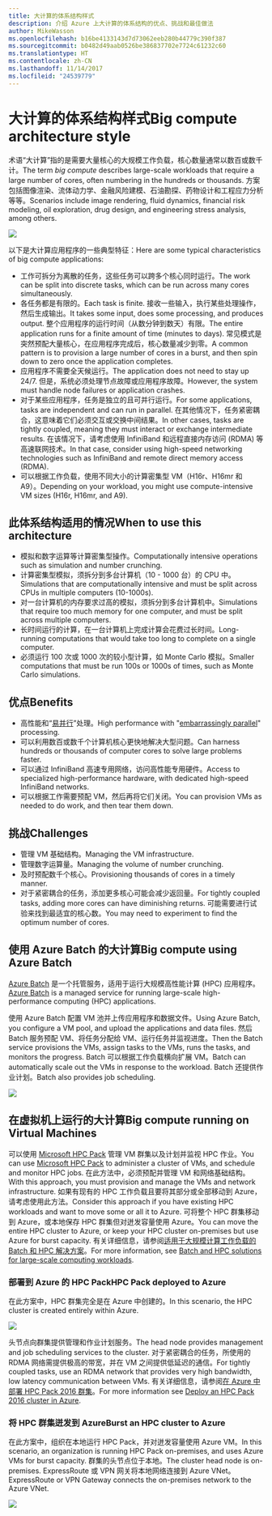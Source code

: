 ```yaml
---
title: 大计算的体系结构样式
description: 介绍 Azure 上大计算的体系结构的优点、挑战和最佳做法
author: MikeWasson
ms.openlocfilehash: b16be4133143d7d73062eeb280b44779c390f387
ms.sourcegitcommit: b0482d49aab0526be386837702e7724c61232c60
ms.translationtype: HT
ms.contentlocale: zh-CN
ms.lasthandoff: 11/14/2017
ms.locfileid: "24539779"
---
```

# <a name="big-compute-architecture-style"></a><span data-ttu-id="52126-103">大计算的体系结构样式</span><span class="sxs-lookup"><span data-stu-id="52126-103">Big compute architecture style</span></span>

<span data-ttu-id="52126-104">术语“大计算”指的是需要大量核心的大规模工作负载，核心数量通常以数百或数千计。</span><span class="sxs-lookup"><span data-stu-id="52126-104">The term *big compute* describes large-scale workloads that require a large number of cores, often numbering in the hundreds or thousands.</span></span> <span data-ttu-id="52126-105">方案包括图像渲染、流体动力学、金融风险建模、石油勘探、药物设计和工程应力分析等等。</span><span class="sxs-lookup"><span data-stu-id="52126-105">Scenarios include image rendering, fluid dynamics, financial risk modeling, oil exploration, drug design, and engineering stress analysis, among others.</span></span>

![](./images/big-compute-logical.png)

<span data-ttu-id="52126-106">以下是大计算应用程序的一些典型特征：</span><span class="sxs-lookup"><span data-stu-id="52126-106">Here are some typical characteristics of big compute applications:</span></span>

- <span data-ttu-id="52126-107">工作可拆分为离散的任务，这些任务可以跨多个核心同时运行。</span><span class="sxs-lookup"><span data-stu-id="52126-107">The work can be split into discrete tasks, which can be run across many cores simultaneously.</span></span>
- <span data-ttu-id="52126-108">各任务都是有限的。</span><span class="sxs-lookup"><span data-stu-id="52126-108">Each task is finite.</span></span> <span data-ttu-id="52126-109">接收一些输入，执行某些处理操作，然后生成输出。</span><span class="sxs-lookup"><span data-stu-id="52126-109">It takes some input, does some processing, and produces output.</span></span> <span data-ttu-id="52126-110">整个应用程序的运行时间（从数分钟到数天）有限。</span><span class="sxs-lookup"><span data-stu-id="52126-110">The entire application runs for a finite amount of time (minutes to days).</span></span> <span data-ttu-id="52126-111">常见模式是突然预配大量核心，在应用程序完成后，核心数量减少到零。</span><span class="sxs-lookup"><span data-stu-id="52126-111">A common pattern is to provision a large number of cores in a burst, and then spin down to zero once the application completes.</span></span> 
- <span data-ttu-id="52126-112">应用程序不需要全天候运行。</span><span class="sxs-lookup"><span data-stu-id="52126-112">The application does not need to stay up 24/7.</span></span> <span data-ttu-id="52126-113">但是，系统必须处理节点故障或应用程序故障。</span><span class="sxs-lookup"><span data-stu-id="52126-113">However, the system must handle node failures or application crashes.</span></span>
- <span data-ttu-id="52126-114">对于某些应用程序，任务是独立的且可并行运行。</span><span class="sxs-lookup"><span data-stu-id="52126-114">For some applications, tasks are independent and can run in parallel.</span></span> <span data-ttu-id="52126-115">在其他情况下，任务紧密耦合，这意味着它们必须交互或交换中间结果。</span><span class="sxs-lookup"><span data-stu-id="52126-115">In other cases, tasks are tightly coupled, meaning they must interact or exchange intermediate results.</span></span> <span data-ttu-id="52126-116">在该情况下，请考虑使用 InfiniBand 和远程直接内存访问 (RDMA) 等高速联网技术。</span><span class="sxs-lookup"><span data-stu-id="52126-116">In that case, consider using high-speed networking technologies such as InfiniBand and remote direct memory access (RDMA).</span></span> 
- <span data-ttu-id="52126-117">可以根据工作负载，使用不同大小的计算密集型 VM（H16r、H16mr 和 A9）。</span><span class="sxs-lookup"><span data-stu-id="52126-117">Depending on your workload, you might use compute-intensive VM sizes (H16r, H16mr, and A9).</span></span>

## <a name="when-to-use-this-architecture"></a><span data-ttu-id="52126-118">此体系结构适用的情况</span><span class="sxs-lookup"><span data-stu-id="52126-118">When to use this architecture</span></span>

- <span data-ttu-id="52126-119">模拟和数字运算等计算密集型操作。</span><span class="sxs-lookup"><span data-stu-id="52126-119">Computationally intensive operations such as simulation and number crunching.</span></span>
- <span data-ttu-id="52126-120">计算密集型模拟，须拆分到多台计算机（10 - 1000 台）的 CPU 中。</span><span class="sxs-lookup"><span data-stu-id="52126-120">Simulations that are computationally intensive and must be split across CPUs in multiple computers (10-1000s).</span></span>
- <span data-ttu-id="52126-121">对一台计算机的内存要求过高的模拟，须拆分到多台计算机中。</span><span class="sxs-lookup"><span data-stu-id="52126-121">Simulations that require too much memory for one computer, and must be split across multiple computers.</span></span>
- <span data-ttu-id="52126-122">长时间运行的计算，在一台计算机上完成计算会花费过长时间。</span><span class="sxs-lookup"><span data-stu-id="52126-122">Long-running computations that would take too long to complete on a single computer.</span></span>
- <span data-ttu-id="52126-123">必须运行 100 次或 1000 次的较小型计算，如 Monte Carlo 模拟。</span><span class="sxs-lookup"><span data-stu-id="52126-123">Smaller computations that must be run 100s or 1000s of times, such as Monte Carlo simulations.</span></span>

## <a name="benefits"></a><span data-ttu-id="52126-124">优点</span><span class="sxs-lookup"><span data-stu-id="52126-124">Benefits</span></span>

- <span data-ttu-id="52126-125">高性能和“[易并行][embarrassingly-parallel]”处理。</span><span class="sxs-lookup"><span data-stu-id="52126-125">High performance with "[embarrassingly parallel][embarrassingly-parallel]" processing.</span></span>
- <span data-ttu-id="52126-126">可以利用数百或数千个计算机核心更快地解决大型问题。</span><span class="sxs-lookup"><span data-stu-id="52126-126">Can harness hundreds or thousands of computer cores to solve large problems faster.</span></span>
- <span data-ttu-id="52126-127">可以通过 InfiniBand 高速专用网络，访问高性能专用硬件。</span><span class="sxs-lookup"><span data-stu-id="52126-127">Access to specialized high-performance hardware, with dedicated high-speed InfiniBand networks.</span></span>
- <span data-ttu-id="52126-128">可以根据工作需要预配 VM，然后再将它们关闭。</span><span class="sxs-lookup"><span data-stu-id="52126-128">You can provision VMs as needed to do work, and then tear them down.</span></span> 

## <a name="challenges"></a><span data-ttu-id="52126-129">挑战</span><span class="sxs-lookup"><span data-stu-id="52126-129">Challenges</span></span>

- <span data-ttu-id="52126-130">管理 VM 基础结构。</span><span class="sxs-lookup"><span data-stu-id="52126-130">Managing the VM infrastructure.</span></span>
- <span data-ttu-id="52126-131">管理数字运算量。</span><span class="sxs-lookup"><span data-stu-id="52126-131">Managing the volume of number crunching.</span></span> 
- <span data-ttu-id="52126-132">及时预配数千个核心。</span><span class="sxs-lookup"><span data-stu-id="52126-132">Provisioning thousands of cores in a timely manner.</span></span>
- <span data-ttu-id="52126-133">对于紧密耦合的任务，添加更多核心可能会减少返回量。</span><span class="sxs-lookup"><span data-stu-id="52126-133">For tightly coupled tasks, adding more cores can have diminishing returns.</span></span> <span data-ttu-id="52126-134">可能需要进行试验来找到最适宜的核心数。</span><span class="sxs-lookup"><span data-stu-id="52126-134">You may need to experiment to find the optimum number of cores.</span></span>

## <a name="big-compute-using-azure-batch"></a><span data-ttu-id="52126-135">使用 Azure Batch 的大计算</span><span class="sxs-lookup"><span data-stu-id="52126-135">Big compute using Azure Batch</span></span>

<span data-ttu-id="52126-136">[Azure Batch][batch] 是一个托管服务，适用于运行大规模高性能计算 (HPC) 应用程序。</span><span class="sxs-lookup"><span data-stu-id="52126-136">[Azure Batch][batch] is a managed service for running large-scale high-performance computing (HPC) applications.</span></span>

<span data-ttu-id="52126-137">使用 Azure Batch 配置 VM 池并上传应用程序和数据文件。</span><span class="sxs-lookup"><span data-stu-id="52126-137">Using Azure Batch, you configure a VM pool, and upload the applications and data files.</span></span> <span data-ttu-id="52126-138">然后 Batch 服务预配 VM、将任务分配给 VM、运行任务并监视进度。</span><span class="sxs-lookup"><span data-stu-id="52126-138">Then the Batch service provisions the VMs, assign tasks to the VMs, runs the tasks, and monitors the progress.</span></span> <span data-ttu-id="52126-139">Batch 可以根据工作负载横向扩展 VM。</span><span class="sxs-lookup"><span data-stu-id="52126-139">Batch can automatically scale out the VMs in response to the workload.</span></span> <span data-ttu-id="52126-140">Batch 还提供作业计划。</span><span class="sxs-lookup"><span data-stu-id="52126-140">Batch also provides job scheduling.</span></span>

![](./images/big-compute-batch.png) 

## <a name="big-compute-running-on-virtual-machines"></a><span data-ttu-id="52126-141">在虚拟机上运行的大计算</span><span class="sxs-lookup"><span data-stu-id="52126-141">Big compute running on Virtual Machines</span></span>

<span data-ttu-id="52126-142">可以使用 [Microsoft HPC Pack][hpc-pack] 管理 VM 群集以及计划并监视 HPC 作业。</span><span class="sxs-lookup"><span data-stu-id="52126-142">You can use [Microsoft HPC Pack][hpc-pack] to administer a cluster of VMs, and schedule and monitor HPC jobs.</span></span> <span data-ttu-id="52126-143">在此方法中，必须预配并管理 VM 和网络基础结构。</span><span class="sxs-lookup"><span data-stu-id="52126-143">With this approach, you must provision and manage the VMs and network infrastructure.</span></span> <span data-ttu-id="52126-144">如果有现有的 HPC 工作负载且要将其部分或全部移动到 Azure，请考虑使用此方法。</span><span class="sxs-lookup"><span data-stu-id="52126-144">Consider this approach if you have existing HPC workloads and want to move some or all it to Azure.</span></span> <span data-ttu-id="52126-145">可将整个 HPC 群集移动到 Azure，或本地保存 HPC 群集但对迸发容量使用 Azure。</span><span class="sxs-lookup"><span data-stu-id="52126-145">You can move the entire HPC cluster to Azure, or keep your HPC cluster on-premises but use Azure for burst capacity.</span></span> <span data-ttu-id="52126-146">有关详细信息，请参阅[适用于大规模计算工作负载的 Batch 和 HPC 解决方案][batch-hpc-solutions]。</span><span class="sxs-lookup"><span data-stu-id="52126-146">For more information, see [Batch and HPC solutions for large-scale computing workloads][batch-hpc-solutions].</span></span>

### <a name="hpc-pack-deployed-to-azure"></a><span data-ttu-id="52126-147">部署到 Azure 的 HPC Pack</span><span class="sxs-lookup"><span data-stu-id="52126-147">HPC Pack deployed to Azure</span></span>

<span data-ttu-id="52126-148">在此方案中，HPC 群集完全是在 Azure 中创建的。</span><span class="sxs-lookup"><span data-stu-id="52126-148">In this scenario, the HPC cluster is created entirely within Azure.</span></span>

![](./images/big-compute-iaas.png) 
 
<span data-ttu-id="52126-149">头节点向群集提供管理和作业计划服务。</span><span class="sxs-lookup"><span data-stu-id="52126-149">The head node provides management and job scheduling services to the cluster.</span></span> <span data-ttu-id="52126-150">对于紧密耦合的任务，所使用的 RDMA 网络需提供极高的带宽，并在 VM 之间提供低延迟的通信。</span><span class="sxs-lookup"><span data-stu-id="52126-150">For tightly coupled tasks, use an RDMA network that provides very high bandwidth, low latency communication between VMs.</span></span> <span data-ttu-id="52126-151">有关详细信息，请参阅[在 Azure 中部署 HPC Pack 2016 群集][deploy-hpc-azure]。</span><span class="sxs-lookup"><span data-stu-id="52126-151">For more information see [Deploy an HPC Pack 2016 cluster in Azure][deploy-hpc-azure].</span></span>

### <a name="burst-an-hpc-cluster-to-azure"></a><span data-ttu-id="52126-152">将 HPC 群集迸发到 Azure</span><span class="sxs-lookup"><span data-stu-id="52126-152">Burst an HPC cluster to Azure</span></span>

<span data-ttu-id="52126-153">在此方案中，组织在本地运行 HPC Pack，并对迸发容量使用 Azure VM。</span><span class="sxs-lookup"><span data-stu-id="52126-153">In this scenario, an organization is running HPC Pack on-premises, and uses Azure VMs for burst capacity.</span></span> <span data-ttu-id="52126-154">群集的头节点位于本地。</span><span class="sxs-lookup"><span data-stu-id="52126-154">The cluster head node is on-premises.</span></span> <span data-ttu-id="52126-155">ExpressRoute 或 VPN 网关将本地网络连接到 Azure VNet。</span><span class="sxs-lookup"><span data-stu-id="52126-155">ExpressRoute or VPN Gateway connects the on-premises network to the Azure VNet.</span></span>

![](./images/big-compute-hybrid.png) 


[batch]: /azure/batch/
[batch-hpc-solutions]: /azure/batch/batch-hpc-solutions
[deploy-hpc-azure]: /azure/virtual-machines/windows/hpcpack-2016-cluster
[embarrassingly-parallel]: https://en.wikipedia.org/wiki/Embarrassingly_parallel
[hpc-pack]: https://technet.microsoft.com/library/cc514029

 
